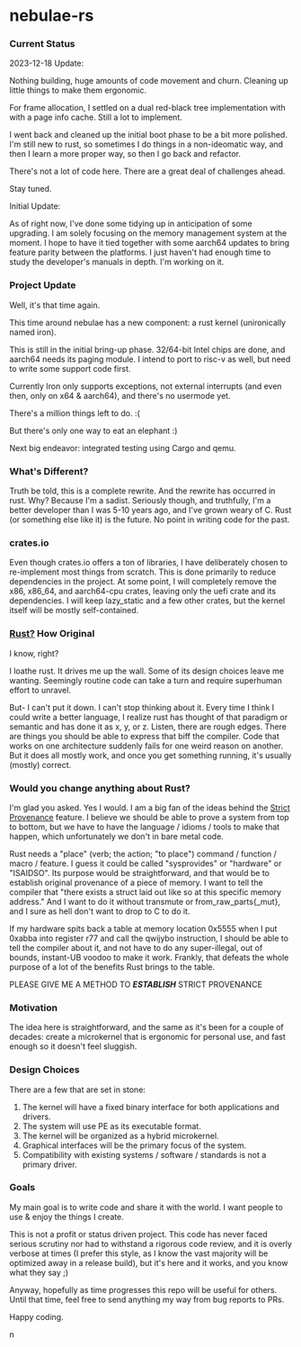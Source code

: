 # nebulae-rs

### Current Status

2023-12-18 Update:

Nothing building, huge amounts of code movement and churn. Cleaning up little things to make them ergonomic.

For frame allocation, I settled on a dual red-black tree implementation with with a page info cache. Still a lot to implement.

I went back and cleaned up the initial boot phase to be a bit more polished. I'm still new to rust, so sometimes I do things in a non-ideomatic way, and then I learn a more proper way, so then I go back and refactor.

There's not a lot of code here. There are a great deal of challenges ahead.

Stay tuned.

Initial Update:

As of right now, I've done some tidying up in anticipation of some upgrading.  I am solely focusing on the memory management system at the moment. I hope to have it tied together with some aarch64 updates to bring feature parity between the platforms. I just haven't had enough time to study the developer's manuals in depth. I'm working on it.

### Project Update

Well, it's that time again.

This time around nebulae has a new component: a rust kernel (unironically named iron).

This is still in the initial bring-up phase. 32/64-bit Intel chips are done, and aarch64 needs its paging module. I intend to port to risc-v as well, but need to write some support code first.

Currently Iron only supports exceptions, not external interrupts (and even then, only on x64 & aarch64), and there's no usermode yet.

There's a million things left to do. :(

But there's only one way to eat an elephant :)

Next big endeavor: integrated testing using Cargo and qemu.

### What's Different?

Truth be told, this is a complete rewrite. And the rewrite has occurred in rust. Why? Because I'm a sadist. Seriously though, and truthfully, I'm a better developer than I was 5-10 years ago, and I've grown weary of C. Rust (or something else like it) is the future. No point in writing code for the past.

### crates.io

Even though crates.io offers a ton of libraries, I have deliberately chosen to re-implement most things from scratch. This is done primarily to reduce dependencies in the project. At some point, I will completely remove the x86, x86_64, and aarch64-cpu crates, leaving only the uefi crate and its dependencies. I will keep lazy_static and a few other crates, but the kernel itself will be mostly self-contained.

### [Rust?](https://rust-lang.org/) How Original

I know, right?

I loathe rust. It drives me up the wall. Some of its design choices leave me wanting. Seemingly routine code can take a turn and require superhuman effort to unravel.

But- I can't put it down. I can't stop thinking about it. Every time I think I could write a better language, I realize rust has thought of that paradigm or semantic and has done it as x, y, or z. Listen, there are rough edges. There are things you should be able to express that biff the compiler. Code that works on one architecture suddenly fails for one weird reason on another. But it does all mostly work, and once you get something running, it's usually (mostly) correct.

### Would you change anything about Rust?

I'm glad you asked. Yes I would. I am a big fan of the ideas behind the [Strict Provenance](https://doc.rust-lang.org/std/ptr/index.html#strict-provenance) feature. I believe we should be able to prove a system from top to bottom, but we have to have the language / idioms / tools to make that happen, which unfortunately we don't in bare metal code.

Rust needs a "place" (verb; the action; "to place") command / function / macro / feature. I guess it could be called "sysprovides" or "hardware" or "ISAIDSO". Its purpose would be straightforward, and that would be to establish original provenance of a piece of memory. I want to tell the compiler that "there exists a struct laid out like so at this specific memory address." And I want to do it without transmute or from_raw_parts{_mut}, and I sure as hell don't want to drop to C to do it.

If my hardware spits back a table at memory location 0x5555 when I put 0xabba into register r77 and call the qwijybo instruction, I should be able to tell the compiler about it, and not have to do any super-illegal, out of bounds, instant-UB voodoo to make it work. Frankly, that defeats the whole purpose of a lot of the benefits Rust brings to the table.

PLEASE GIVE ME A METHOD TO ***ESTABLISH*** STRICT PROVENANCE

### Motivation
The idea here is straightforward, and the same as it's been for a couple of decades: create a microkernel that is ergonomic for personal use, and fast enough so it doesn't feel sluggish.

### Design Choices
There are a few that are set in stone:

1. The kernel will have a fixed binary interface for both applications and drivers.
2. The system will use PE as its executable format.
3. The kernel will be organized as a hybrid microkernel.
4. Graphical interfaces will be the primary focus of the system.
5. Compatibility with existing systems / software / standards is not a primary driver.

### Goals

My main goal is to write code and share it with the world. I want people to use & enjoy the things I create.

This is not a profit or status driven project. This code has never faced serious scrutiny nor had to withstand a rigorous code review, and it is overly verbose at times (I prefer this style, as I know the vast majority will be optimized away in a release build), but it's here and it works, and you know what they say ;)

Anyway, hopefully as time progresses this repo will be useful for others. Until that time, feel free to send anything my way from bug reports to PRs.

Happy coding.

n